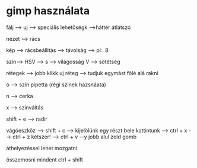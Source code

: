 # gimp használata


fálj --> uj --> speciális lehetőségk -->háttér átlátszó

nézet --> rács

kép --> rácsbeállitás --> távolság --> pl:. 8

szin--> HSV --> s --> világosság V --> sötétség

rétegek --> jobb klikk uj réteg --> tudjuk egymást fölé alá rakni


o --> szin pipetta (régi szinek hazsnáata)

n --> cerka

x --> szinváltás

shift + e --> radir

vágóeszköz --> shift + c --> kijelölünk egy részt bele kattintunk --> ctrl + x --> ctrl + z kétszer! --> ctrl + v --y jobb alul zold gomb 

áthelyezéssel lehet mozgatni

összemosni mindent ctrl + shift

